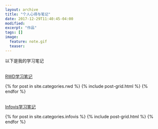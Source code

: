 ```yaml
---
layout: archive
title: "个人心得与笔记"
date: 2017-12-29T11:40:45-04:00
modified:
excerpt: "作品"
tags: []
image: 
  feature: note.gif
  teaser:
---
```


以下是我的学习笔记


<br/>[RWD学习笔记](https://690244957.github.io/notes/rwd)
<div class="tiles">
{% for post in site.categories.rwd %}
  {% include post-grid.html %}
{% endfor %}
</div><!-- /.tiles 把所有categories 有 rwd 的列出来-->


<br/>[Infovis学习笔记](https://690244957.github.io/notes/infovis)
<div class="tiles">
{% for post in site.categories.infovis %}
  {% include post-grid.html %}
{% endfor %}
</div><!-- /.tiles 把所有categories 有 infovis 的列出来-->
